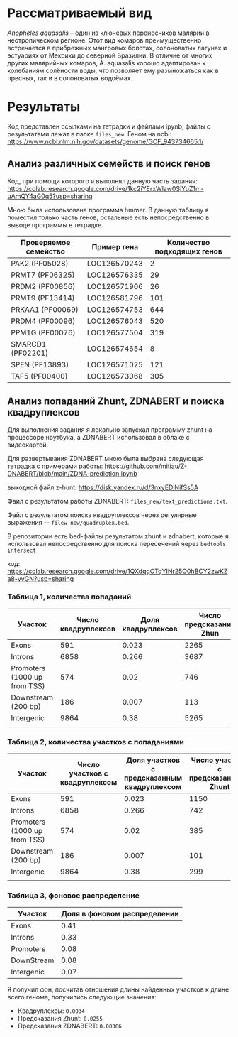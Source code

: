 # Рассматриваемый вид
*Anopheles aquasalis* – один из ключевых переносчиков малярии в неотропическом регионе. Этот вид комаров преимущественно встречается в прибрежных мангровых болотах, солоноватых лагунах и эстуариях от Мексики до северной Бразилии. В отличие от многих других малярийных комаров, A. aquasalis хорошо адаптирован к колебаниям солёности воды, что позволяет ему размножаться как в пресных, так и в солоноватых водоёмах.

# Результаты


Код представлен ссылками на тетрадки и файлами ipynb, файлы с результатами лежат в папке `files_new`.
Геном на ncbi: https://www.ncbi.nlm.nih.gov/datasets/genome/GCF_943734665.1/


## Анализ различных семейств и поиск генов

Код, при помощи которого я выполнял данную часть задания: https://colab.research.google.com/drive/1kc2iYErxWlaw0SjYuZ1m-uAmQY4aG0q5?usp=sharing

Мною была использована программа hmmer. В данную таблицу я поместил только часть генов, остальные есть непосредственно в выводе программы в тетрадке.

| Проверяемое семейство | Пример гена | Количество подходящих генов |
|-----------------------|---------------|---------------|
| PAK2 (PF05028)        | LOC126570243  |   2
| PRMT7 (PF06325)       | LOC126576335  |   29
| PRDM2 (PF00856)       | LOC126571906  |  26
| PRMT9 (PF13414)       | LOC126581796  | 101
| PRKAA1 (PF00069)      | LOC126574753  |    644
| PRDM4 (PF00096)       | LOC126576043  |  520
| PPM1G (PF00076)       | LOC126577504  |  319
| SMARCD1 (PF02201)     | LOC126574654  |  8
| SPEN (PF13893)        | LOC126571025  | 121
| TAF5 (PF00400)        | LOC126573068  | 305


## Анализ попаданий Zhunt, ZDNABERT и поиска квадруплексов

Для выполнения задания я локально запускал программу zhunt на процессоре ноутбука, а ZDNABERT использовал в облаке с видеокартой.

Для развертывания ZDNABERT мною была выбрана следующая тетрадка с примерами работы: https://github.com/mitiau/Z-DNABERT/blob/main/ZDNA-prediction.ipynb

выходной файл z-hunt: https://disk.yandex.ru/d/3nxyEDlNifSs5A

Файл с результатом работы ZDNABERT: `files_new/text_predictions.txt`.

Файл с результатом поиска квадруплексов через регулярные выражения -- `filew_new/quadruplex.bed`.

В репозитории есть bed-файлы результатом zhunt и zdnabert, которые я использовал непосредственно для поиска пересечений через `bedtools intersect`

код: https://colab.research.google.com/drive/1QXdqqOTqYINr25O0hBCY2zwKZa8-vvGN?usp=sharing

### Таблица 1, количества попаданий
| Участок                      | Число квадруплексов | Доля квадруплексов | Число предсказаний Zhun | Доля предсказаний Zhun | Число предсказаний ZDNABERT | Доля предсказаний ZDNABERT |
|------------------------------|---------------------|--------------------|-------------------------|------------------------|-----------------------------|----------------------------|
| Exons                        | 591                 | 0.023              | 2265                   | 0.03                  | 9447                        | 0.248                     |
| Introns                      | 6858                | 0.266               | 3687                   | 0.02                 | 14937                       | 0.39                      |
| Promoters (1000 up from TSS) | 574                 | 0.02               | 746                    | 0.004                   | 3262                        | 0.08                       |
| Downstream (200 bp)          | 186                 | 0.007              | 113                    | 0.0006                  | 353                         | 0.009                      |
| Intergenic                   | 9864                | 0.38               | 5265                   |  0.032                 | 13993                       | 0.36                       |
|                              |                     |                    |                         |                        |                             |                            |

### Таблица 2, количества участков с попаданиями


| Участок                      | Число участков с  квадруплексом | Доля участков с предсказанным квадруплексом | Число участков с предсказаниями Zhunt | Число участков с предсказаниями Zhunt | Число участков с предсказаниями ZDNABERT | Доля участков с предсказаниями ZDNABERT |
|------------------------------|---------------------------------|---------------------------------------------|---------------------------------------|---------------------------------------|------------------------------------------|-----------------------------------------|
| Exons                        | 591                            | 0.023                                       | 1150                                 | 0.007                             | 4390                                     | 0.11                                   |
| Introns                      | 6858                            | 0.266                                        | 742                                 | 0.004                              | 2774                                     | 0.07                                    |
| Promoters (1000 up from TSS) | 574                             | 0.02                                        | 385                                  | 0.002                                 | 2166                                     | 0.05                                    |
| Downstream (200 bp)          | 186                             | 0.007                                       | 101                                  | 0.0006                                  | 325                                      | 0.008                                   |
| Intergenic                   | 9864                            | 0.38                                        | 299                                  | 0.001                               | 1742                                     | 0.05                                    |
|                              |                                 |                                             |                                       |                                       |                                          |                                         |

### Таблица 3, фоновое распределение

| Участок    | Доля в фоновом распределении |
|------------|------------------------------|
| Exons      | 0.41                         |
| Introns    | 0.33                         |
| Promoters  | 0.08                         |
| DownStream | 0.08                         |
| Intergenic | 0.07                         |

Я получил фон, посчитав отношения длины найденных участков к длине всего генома, получились следующие значения:

* Квадруплексы: `0.0034`
* Предсказания Zhunt: `0.0255`
* Предсказания ZDNABERT: `0.00366`
